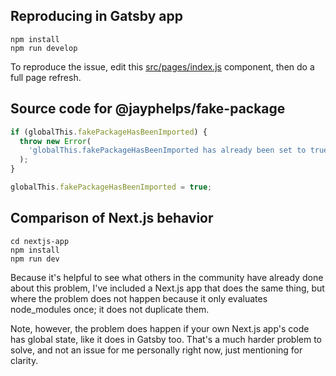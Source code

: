 ## Reproducing in Gatsby app

```shell
npm install
npm run develop
```

To reproduce the issue, edit this [src/pages/index.js](src/pages/index.js) component, then do a full page refresh.

## Source code for @jayphelps/fake-package

```js
if (globalThis.fakePackageHasBeenImported) {
  throw new Error(
    'globalThis.fakePackageHasBeenImported has already been set to true, meaning this module has been duplicated and evaluated more than once within the same JS isolate.',
  );
}

globalThis.fakePackageHasBeenImported = true;
```

## Comparison of Next.js behavior

```shell
cd nextjs-app
npm install
npm run dev
```

Because it's helpful to see what others in the community have already done about this problem, I've included a Next.js app that does the same thing, but where the problem does not happen because it only evaluates node_modules once; it does not duplicate them.

Note, however, the problem does happen if your own Next.js app's code has global state, like it does in Gatsby too. That's a much harder problem to solve, and not an issue for me personally right now, just mentioning for clarity.
